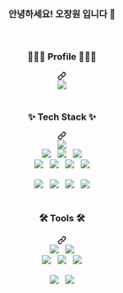 <div align="center" dir="auto">
  <div class="markdown-heading" dir="auto">
    <h3 align="center" class="heading-element" dir="auto">
      안녕하세요! 오장원 입니다 👋
    </h3>
  </div>
  <br>
  <div class="markdown-heading" dir="auto">
    <h3 align="center" class="heading-element" dir="auto">
      🧑🏻‍💻 Profile 🧑🏻‍💻
    </h3>
    <a id="user-content--profile-" class="anchor" aria-rabel="Permalink: 🧑🏻‍💻 Profile 🧑🏻‍💻" href="#-profile-">
      <svg class="octicon octicon-link" viewBox="0 0 16 16" version="1.1" width="16" height="16" aria-hidden="true">
        <path d="m7.775 3.275 1.25-1.25a3.5 3.5 0 1 1 4.95 4.95l-2.5 2.5a3.5 3.5 0 0 1-4.95 0 .751.751 0 0 1 .018-1.042.751.751 0 0 1 1.042-.018 1.998 1.998 0 0 0 2.83 0l2.5-2.5a2.002 2.002 0 0 0-2.83-2.83l-1.25 1.25a.751.751 0 0 1-1.042-.018.751.751 0 0 1-.018-1.042Zm-4.69 9.64a1.998 1.998 0 0 0 2.83 0l1.25-1.25a.751.751 0 0 1 1.042.018.751.751 0 0 1 .018 1.042l-1.25 1.25a3.5 3.5 0 1 1-4.95-4.95l2.5-2.5a3.5 3.5 0 0 1 4.95 0 .751.751 0 0 1-.018 1.042.751.751 0 0 1-1.042.018 1.998 1.998 0 0 0-2.83 0l-2.5 2.5a1.998 1.998 0 0 0 0 2.83Z">  
        </path>
      </svg>
    </a>
  </div>
  <div align="center" dir="auto">
    <a href="https://earthy-dianella-977.notion.site/Jangwon-Oh-062fd2a739c6419fa90b534657773642?pvs=4">
      <img src="https://img.shields.io/badge/Notion-%23000000.svg?style=for-the-badge&logo=notion&logoColor=white">
    </a>
  </div>
  <br>
  <div class="markdown-heading" dir="auto">
    <h3 align="center" class="heading-element" dir="auto">
      ✨ Tech Stack ✨
    </h3>
    <a id="user-content--tech-stack-" class="anchor" aria-rabel="Permalink: ✨ Tech Stack ✨" href="#-tech-stack-">
      <svg class="octicon octicon-link" viewBox="0 0 16 16" version="1.1" width="16" height="16" aria-hidden="true">
        <path d="m7.775 3.275 1.25-1.25a3.5 3.5 0 1 1 4.95 4.95l-2.5 2.5a3.5 3.5 0 0 1-4.95 0 .751.751 0 0 1 .018-1.042.751.751 0 0 1 1.042-.018 1.998 1.998 0 0 0 2.83 0l2.5-2.5a2.002 2.002 0 0 0-2.83-2.83l-1.25 1.25a.751.751 0 0 1-1.042-.018.751.751 0 0 1-.018-1.042Zm-4.69 9.64a1.998 1.998 0 0 0 2.83 0l1.25-1.25a.751.751 0 0 1 1.042.018.751.751 0 0 1 .018 1.042l-1.25 1.25a3.5 3.5 0 1 1-4.95-4.95l2.5-2.5a3.5 3.5 0 0 1 4.95 0 .751.751 0 0 1-.018 1.042.751.751 0 0 1-1.042.018 1.998 1.998 0 0 0-2.83 0l-2.5 2.5a1.998 1.998 0 0 0 0 2.83Z">  
        </path>
      </svg>
    </a>
  </div>
  <div align="center" dir="auto">
    <img src="https://img.shields.io/badge/java-%23ED8B00.svg?style=for-the-badge&logo=openjdk&logoColor=white">
  </div>
  <div align="center" dir="auto">
    <img src="https://img.shields.io/badge/Spring-6DB33F?style=for-the-badge&logo=spring&logoColor=white">
    &nbsp;
    <img src="https://camo.githubusercontent.com/42dd3f9f9345fb4a3e1a24d0483c62ac853b227b6bec314dbd09aa0d9edc9671/68747470733a2f2f696d672e736869656c64732e696f2f62616467652f737072696e67626f6f742d3644423333463f7374796c653d666f722d7468652d6261646765266c6f676f3d737072696e67626f6f74266c6f676f436f6c6f723d7768697465">
    &nbsp;
    <img src="https://img.shields.io/badge/Spring_Security-6DB33F?style=for-the-badge&logo=Spring-Security&logoColor=white">
  </div>
  <div align="center" dir="auto">
    <img src="https://img.shields.io/badge/MySQL-005C84?style=for-the-badge&logo=mysql&logoColor=white">
    &nbsp;
    <img src="https://img.shields.io/badge/Oracle-F80000?style=for-the-badge&logo=Oracle&logoColor=white">
    &nbsp;
    <img src="https://img.shields.io/badge/redis-%23DD0031.svg?&style=for-the-badge&logo=redis&logoColor=white">
    &nbsp;
    <img src="https://camo.githubusercontent.com/3f920c5a60a0455addda20114ac7dc99bbff5d743caa8cbfad22fc58ec06b104/68747470733a2f2f696d672e736869656c64732e696f2f62616467652f717565727964736c2d3436453342373f7374796c653d666f722d7468652d6261646765266c6f676f3d6e4772696e646572266c6f676f436f6c6f723d7768697465">
  </div>
  <br>
  <div align="center" dir="auto">
    <img src="https://img.shields.io/badge/JavaScript-F7DF1E?style=for-the-badge&logo=JavaScript&logoColor=white">
    &nbsp;
    <img src="https://img.shields.io/badge/HTML5-E34F26?style=for-the-badge&logo=html5&logoColor=white">
    &nbsp;
    <img src="https://img.shields.io/badge/CSS3-1572B6?style=for-the-badge&logo=css3&logoColor=white">
    &nbsp;
    <img src="https://img.shields.io/badge/jQuery-0769AD?style=for-the-badge&logo=jquery&logoColor=white">
  </div>
  <br>
  <div class="markdown-heading" dir="auto">
    <h3 align="center" class="heading-element" dir="auto">
      🛠️ Tools 🛠️
    </h3>
    <a id="user-content--tools-" class="anchor" aria-rabel="Permalink: 🛠️ Tools 🛠️" href="#-tools-">
      <svg class="octicon octicon-link" viewBox="0 0 16 16" version="1.1" width="16" height="16" aria-hidden="true">
        <path d="m7.775 3.275 1.25-1.25a3.5 3.5 0 1 1 4.95 4.95l-2.5 2.5a3.5 3.5 0 0 1-4.95 0 .751.751 0 0 1 .018-1.042.751.751 0 0 1 1.042-.018 1.998 1.998 0 0 0 2.83 0l2.5-2.5a2.002 2.002 0 0 0-2.83-2.83l-1.25 1.25a.751.751 0 0 1-1.042-.018.751.751 0 0 1-.018-1.042Zm-4.69 9.64a1.998 1.998 0 0 0 2.83 0l1.25-1.25a.751.751 0 0 1 1.042.018.751.751 0 0 1 .018 1.042l-1.25 1.25a3.5 3.5 0 1 1-4.95-4.95l2.5-2.5a3.5 3.5 0 0 1 4.95 0 .751.751 0 0 1-.018 1.042.751.751 0 0 1-1.042.018 1.998 1.998 0 0 0-2.83 0l-2.5 2.5a1.998 1.998 0 0 0 0 2.83Z">  
        </path>
      </svg>
    </a>
  </div>
  <div align="center" dir="auto">
    <img src="https://img.shields.io/badge/GIT-E44C30?style=for-the-badge&logo=git&logoColor=white">
    &nbsp;
    <img src="https://img.shields.io/badge/GitHub-100000?style=for-the-badge&logo=github&logoColor=white">
  </div>
  <div align="center" dir="auto">
    <img src="https://img.shields.io/badge/Postman-FF6C37?style=for-the-badge&logo=postman&logoColor=white">
    &nbsp;
    <img src="https://camo.githubusercontent.com/3ba813741a2477c3b88e8fb39fa7a524a8eb3eefc00b812f8d3c50d48a29086e/68747470733a2f2f696d672e736869656c64732e696f2f62616467652f4e6f74696f6e2d4633463346332e7376673f7374796c653d666f722d7468652d6261646765266c6f676f3d6e6f74696f6e266c6f676f436f6c6f723d626c61636b">
    &nbsp;
    <img src="https://img.shields.io/badge/Slack-4A154B?style=for-the-badge&logo=slack&logoColor=white">
  </div>
  <br>
  <div align="center" dir="auto">
    <img src="https://img.shields.io/badge/IntelliJ_IDEA-000000.svg?style=for-the-badge&logo=intellij-idea&logoColor=white">
    &nbsp;
    <img src="https://img.shields.io/badge/Eclipse-2C2255?style=for-the-badge&logo=eclipse&logoColor=white">
  </div>
</div>
<!--
**Jang-Sen/Jang-Sen** is a ✨ _special_ ✨ repository because its `README.md` (this file) appears on your GitHub profile.

Here are some ideas to get you started:

- 🔭 I’m currently working on ...
- 🌱 I’m currently learning ...
- 👯 I’m looking to collaborate on ...
- 🤔 I’m looking for help with ...
- 💬 Ask me about ...
- 📫 How to reach me: ...
- 😄 Pronouns: ...
- ⚡ Fun fact: ...
-->
